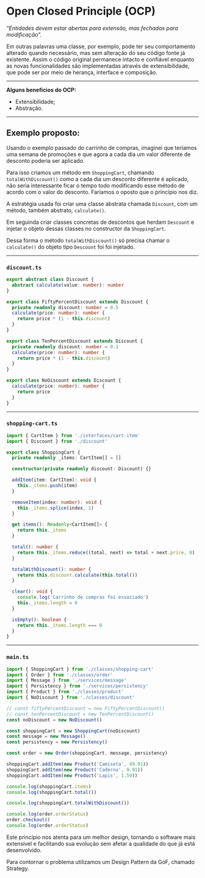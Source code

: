 # Open Closed Principle (OCP)

_"Entidades devem estar abertas para extensão, mas fechadas para modificação"._

Em outras palavras uma classe, por exemplo, pode ter seu comportamento alterado quando necessário, mas sem alteração do seu código fonte já existente. Assim o código original permanece intacto e confiável enquanto as novas funcionalidades são implementadas através de extensibilidade, que pode ser por meio de herança, interface e composição.


<hr>

**Alguns benefícios do OCP:**
- Extensibilidade;
- Abstração.

---
## Exemplo proposto:

Usando o exemplo passado do carrinho de compras, imaginei que teríamos uma semana de promoções e que agora a cada dia um valor diferente de desconto poderia ser aplicado.


Para isso criamos um método em `ShoppingCart`, chamando `totalWithDiscount()` como a cada dia um desconto diferente é aplicado, não seria interessante ficar o tempo todo modificando esse método de acordo com o valor do desconto. Faríamos o oposto que o princípio nos diz.


A estratégia usada foi criar uma classe abstrata chamada `Discount`, com um método, também abstrato, `calculate()`.

Em seguinda criar classes concretas de descontos que herdam `Descount` e injetar o objeto dessas classes no constructor da `ShoppingCart`.

Dessa forma o método `totalWithDiscount()` só precisa chamar o `calculate()` do objeto tipo `Descount` foi foi injetado.



<hr>

### `discount.ts`
~~~ typescript
export abstract class Discount {
  abstract calculate(value: number): number
}

export class FiftyPercentDiscount extends Discount {
  private readonly discount: number = 0.5
  calculate(price: number): number {
    return price * (1 - this.discount)
  }
}

export class TenPercentDiscount extends Discount {
  private readonly discount: number = 0.1
  calculate(price: number): number {
    return price * (1 - this.discount)
  }
}

export class NoDiscount extends Discount {
  calculate(price: number): number {
    return price
  }
}
~~~
---

### `shopping-cart.ts`
~~~ typescript
import { CartItem } from './interfaces/cart-item'
import { Discount } from './discount'

export class ShoppingCart {
  private readonly _items: CartItem[] = []

  constructor(private readonly discount: Discount) {}

  addItem(item: CartItem): void {
    this._items.push(item)
  }

  removeItem(index: number): void {
    this._items.splice(index, 1)
  }

  get items(): Readonly<CartItem[]> {
    return this._items
  }

  total(): number {
    return this._items.reduce((total, next) => total + next.price, 0)
  }

  totalWithDiscount(): number {
    return this.discount.calculate(this.total())
  }

  clear(): void {
    console.log('Carrinho de compras foi esvaziado')
    this._items.length = 0
  }

  isEmpty(): boolean {
    return this._items.length === 0
  }
}

~~~

---

### `main.ts`
~~~ typescript
import { ShoppingCart } from './classes/shopping-cart'
import { Order } from './classes/order'
import { Message } from './services/message'
import { Persistency } from './services/persistency'
import { Product } from './classes/product'
import { NoDiscount } from './classes/discount'

// const fiftyPercentDiscount = new FiftyPercentDiscount()
// const tenPercentDiscount = new TenPercentDiscount()
const noDiscount = new NoDiscount()

const shoppingCart = new ShoppingCart(noDiscount)
const message = new Message()
const persistency = new Persistency()

const order = new Order(shoppingCart, message, persistency)

shoppingCart.addItem(new Product('Camiseta', 49.91))
shoppingCart.addItem(new Product('Caderno', 9.91))
shoppingCart.addItem(new Product('Lapis', 1.59))

console.log(shoppingCart.items)
console.log(shoppingCart.total())

console.log(shoppingCart.totalWithDiscount())

console.log(order.orderStatus)
order.checkout()
console.log(order.orderStatus)
~~~

Este princípio nos atenta para um melhor design, tornando o software mais extensível e facilitando sua evolução sem afetar a qualidade do que já está desenvolvido.

Para contornar o problema utilizamos um Design Pattern da GoF, chamado Strategy.
